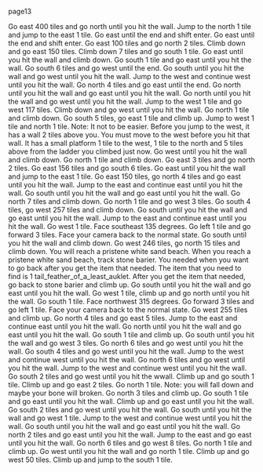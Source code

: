 page13

Go east 400 tiles and go north until you hit the wall.
Jump to the north 1 tile and jump to the east 1 tile.
Go east until the end and shift enter.
Go east until the end and shift enter.
Go east 100 tiles and go north 2 tiles.
Climb down and go east 150 tiles.
Climb down 7 tiles and go south 1 tile.
Go east until you hit the wall and climb down.
Go south 1 tile and go east until you hit the wall.
Go south 6 tiles and go west until the end.
Go south until you hit the wall and go west until you hit the wall.
Jump to the west and continue west until you hit the wall.
Go north 4 tiles and go east until the end.
Go north until you hit the wall and go east until you hit the wall.
Go north until you hit the wall and go west until you hit the wall.
Jump to the west 1 tile and go west 117 tiles.
Climb down and go west until you hit the wall.
Go north 1 tile and climb down.
Go south 5 tiles, go east 1 tile and climb up.
Jump to west 1 tile and north 1 tile. Note: It not to be easier. Before you jump to the west, it has a wall 2 tiles above you. You must move to the west before you hit that wall. It has a small platform 1 tile to the west, 1 tile to the north and 5 tiles above from the ladder you climbed just now.
Go west until you hit the wall and climb down.
Go north 1 tile and climb down.
Go east 3 tiles and go north 2 tiles.
Go east 156 tiles and go south 6 tiles.
Go east until you hit the wall and jump to the east 1 tile.
Go east 150 tiles, go north 4 tiles and go east until you hit the wall.
Jump to the east and continue east until you hit the wall.
Go south until you hit the wall and go east until you hit the wall.
Go north 7 tiles and climb down.
Go north 1 tile and go west 3 tiles.
Go south 4 tiles, go west 257 tiles and climb down.
Go south until you hit the wall and go east until you hit the wall.
Jump to the east and continue east until you hit the wall.
Go west 1 tile.
Face southeast 135 degrees.
Go left 1 tile and go forward 3 tiles.
Face your camera back to the normal state.
Go south until you hit the wall and climb down.
Go west 246 tiles, go north 15 tiles and climb down.
You will reach a pristene white sand beach. When you reach a pristene white sand beach, track stone barier. You needed when you want to go back after you get the item that needed. The item that you need to find is 1 tail_feather_of_a_least_auklet.
After you get the item that needed, go back to stone barier and climb up.
Go south until you hit the wall and go east until you hit the wall.
Go west 1 tile, climb up and go north until you hit the wall.
Go south 1 tile.
Face northwest 315 degrees.
Go forward 3 tiles and go left 1 tile.
Face your camera back to the normal state.
Go west 255 tiles and climb up.
Go north 4 tiles and go east 5 tiles.
Jump to the east and continue  east until you hit the wall.
Go north until you hit the wall and go east until you hit the wall.
Go south 1 tile and climb up.
Go south until you hit the wall and go west 3 tiles.
Go north 6 tiles and go west until you hit the wall.
Go south 4 tiles and go west until you hit the wall.
Jump to the west and continue west until you hit the wall.
Go north 6 tiles and go west until you hit the wall.
Jump to the west and continue west until you hit the wall.
Go south 2 tiles and go west until you hit the wwall.
Climb up and go south 1 tile.
Climb up and go east 2 tiles.
Go north 1 tile. Note: you will fall down and maybe your bone will broken.
Go north 3 tiles and climb up.
Go south 1 tile and go east until you hit the wall.
Climb up and go east until you hit the wall.
Go south 2 tiles and go west until you hit the wall.
Go south until you hit the wall and go west 1 tile.
Jump to the west and continue west until you hit the wall.
Go south until you hit the wall and go east until you hit the wall.
Go north 2 tiles and go east until you hit the wall.
Jump to the east and go east until you hit the wall.
Go north 6 tiles and go west 8 tiles.
Go north 1 tile and climb up.
Go west until you hit the wall and go north 1 tile.
Climb up and go west 50 tiles.
Climb up and jump to the south 1 tile.

